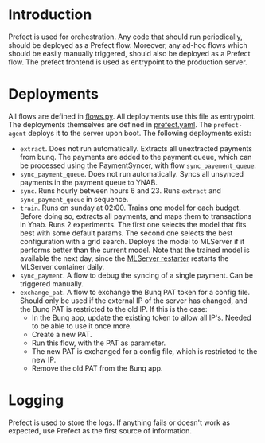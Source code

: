 # Introduction
Prefect is used for orchestration. Any code that should run periodically, should be deployed as a Prefect flow. Moreover, any ad-hoc flows which should be easily manually triggered, should also be deployed as a Prefect flow. The prefect frontend is used as entrypoint to the production server. 

# Deployments
All flows are defined in [flows.py](/bunq_ynab_connect/flows.py). All deployments use this file as entrypoint. The deployments themselves are defined in [prefect.yaml](/bunq_ynab_connect/prefect.yaml). The `prefect-agent` deploys it to the server upon boot. The following deployments exist:

- `extract`. Does not run automatically. Extracts all unextracted payments from bunq. The payments are added to the payment queue, which can be processed using the PaymentSyncer, with flow `sync_payement_queue`.
- `sync_payment_queue`. Does not run automatically. Syncs all unsynced payments in the payment queue to YNAB.
- `sync`. Runs hourly between hours 6 and 23. Runs `extract` and `sync_payment_queue` in sequence.
- `train`. Runs on sunday at 02:00. Trains one model for each budget. Before doing so, extracts all payments, and maps them to transactions in Ynab. Runs 2 experiments. The first one selects the model that fits best with some default params. The second one selects the best configuration with a grid search. Deploys the model to MLServer if it performs better than the current model. Note that the trained model is available the next day, since the [MLServer restarter](/docs/infrastructure.md#mlserver-restarter) restarts the MLServer container daily.
- `sync_payment`. A flow to debug the syncing of a single payment. Can be triggered manually.
- `exchange_pat`. A flow to exchange the Bunq PAT token for a config file. Should only be used if the external IP of the server has changed, and the Bunq PAT is restricted to the old IP. If this is the case:
    - In the Bunq app, update the existing token to allow all IP's. Needed to be able to use it once more.
    - Create a new PAT.
    - Run this flow, with the PAT as parameter.
    - The new PAT is exchanged for a config file, which is restricted to the new IP.
    - Remove the old PAT from the Bunq app.

# Logging
Prefect is used to store the logs. If anything fails or doesn't work as expected, use Prefect as the first source of information. 
